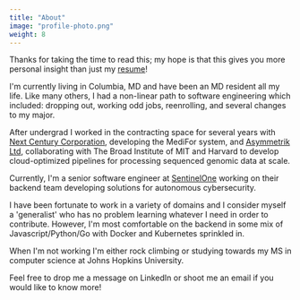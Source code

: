 ```yaml
---
title: "About"
image: "profile-photo.png"
weight: 8
---
```


Thanks for taking the time to read this; my hope is that this gives you more personal insight than just my [resume](Resume-Spring22-updated.pdf)!

I'm currently living in Columbia, MD and have been an MD resident all my life. Like many others, I had a non-linear path to software engineering which included: dropping out, working odd jobs, reenrolling, and several changes to my major.

After undergrad I worked in the contracting space for several years with [Next Century Corporation](https://www.baltimoresun.com/business/bs-bz-tw-midsize-one-20191206-irc4cpw75zdkdjvbf2t6qidmwq-story.html), developing the MediFor system, and [Asymmetrik Ltd](https://asymmetrik.com/), collaborating with The Broad Institute of MIT and Harvard to develop cloud-optimized pipelines for processing sequenced genomic data at scale.

Currently, I'm a senior software engineer at [SentinelOne](https://www.sentinelone.com/) working on their backend team developing solutions for autonomous cybersecurity. 

I have been fortunate to work in a variety of domains and I consider myself a 'generalist' who has no problem learning whatever I need in order to contribute. However, I'm most comfortable on the backend in some mix of Javascript/Python/Go with Docker and Kubernetes sprinkled in.

When I'm not working I'm either rock climbing or studying towards my MS in computer science at Johns Hopkins University.

Feel free to drop me a message on LinkedIn or shoot me an email if you would like to know more!

